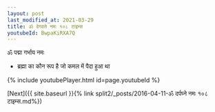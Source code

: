 ```yaml
---
layout: post
last_modified_at: 2021-03-29
title: ॐ वेगवते नमः १०८ टाइम्स
youtubeId: BwpaKiRXA7Q
---
```

 
 
 ॐ पद्मा गर्भाय नमः  
 
 -  ब्रह्मा का कौन रूप है जो कमल में पैदा हुआ था 
 
  
 
  
 
 
 
 
 
 


{% include youtubePlayer.html id=page.youtubeId %}
 
[Next]({{ site.baseurl }}{% link  split2/_posts/2016-04-11-ॐ दर्पघ्ने नमः १०८ टाइम्स.md%})
 
